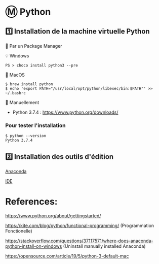 # :m: Python

## :one: Installation de la machine virtuelle Python

:pushpin: Par un Package Manager

:bulb: Windows

```
PS > choco install python3 --pre
```

:apple: MacOS 

```
$ brew install python
$ echo 'export PATH="/usr/local/opt/python/libexec/bin:$PATH"' >> ~/.bashrc
```

:pushpin: Manuellement

* Python 3.7.4 :  https://www.python.org/downloads/

### Pour tester l'installation
```
$ python --version
Python 3.7.4
```

## :two: Installation des outils d'édition

[Anaconda](Anaconda.md)

[IDE](IDE.md)



# References:

https://www.python.org/about/gettingstarted/

https://kite.com/blog/python/functional-programming/ (Programmation Fonctionelle)

https://stackoverflow.com/questions/37117571/where-does-anaconda-python-install-on-windows (Uninstall manually installed Anaconda)

https://opensource.com/article/19/5/python-3-default-mac
